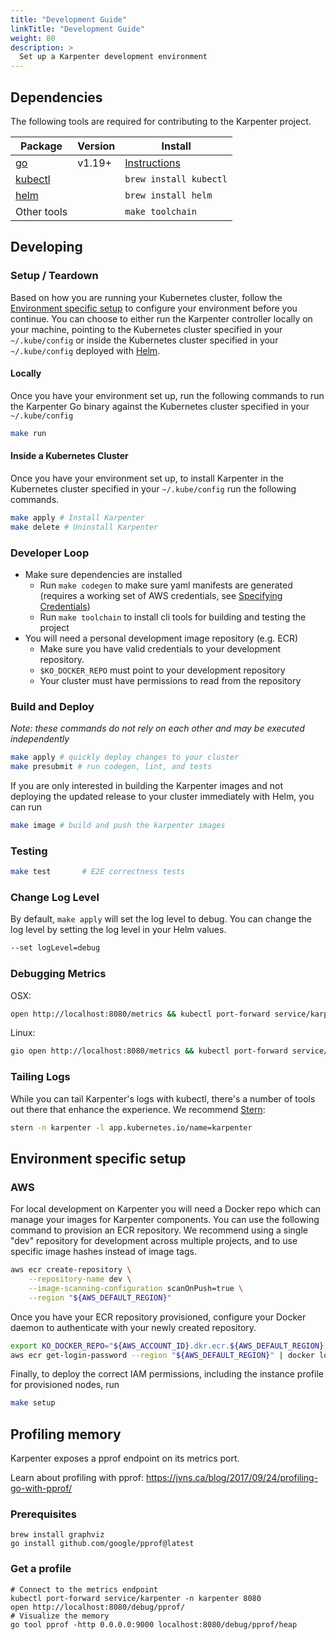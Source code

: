 ```yaml
---
title: "Development Guide"
linkTitle: "Development Guide"
weight: 80
description: >
  Set up a Karpenter development environment
---
```


## Dependencies

The following tools are required for contributing to the Karpenter project.

| Package                                                            | Version  | Install                                        |
| ------------------------------------------------------------------ | -------- | ---------------------------------------------- |
| [go](https://golang.org/dl/)                                       | v1.19+   | [Instructions](https://golang.org/doc/install) |
| [kubectl](https://kubernetes.io/docs/tasks/tools/install-kubectl/) |          | `brew install kubectl`                         |
| [helm](https://helm.sh/docs/intro/install/)                        |          | `brew install helm`                            |
| Other tools                                                        |          | `make toolchain`                               |

## Developing

### Setup / Teardown

Based on how you are running your Kubernetes cluster, follow the [Environment specific setup](#environment-specific-setup) to configure your environment before you continue. You can choose to either run the Karpenter controller locally on your machine, pointing to the Kubernetes cluster specified in your `~/.kube/config` or inside the Kubernetes cluster specified in your `~/.kube/config` deployed with [Helm](https://helm.sh/).

#### Locally

Once you have your environment set up, run the following commands to run the Karpenter Go binary against the Kubernetes cluster specified in your `~/.kube/config`

```bash
make run
```

#### Inside a Kubernetes Cluster

Once you have your environment set up, to install Karpenter in the Kubernetes cluster specified in your `~/.kube/config`  run the following commands.

```bash
make apply # Install Karpenter
make delete # Uninstall Karpenter
```

### Developer Loop

* Make sure dependencies are installed
    * Run `make codegen` to make sure yaml manifests are generated (requires a working set of AWS credentials, see [Specifying Credentials](https://docs.aws.amazon.com/sdk-for-go/v1/developer-guide/configuring-sdk.html#specifying-credentials))
    * Run `make toolchain` to install cli tools for building and testing the project
* You will need a personal development image repository (e.g. ECR)
    * Make sure you have valid credentials to your development repository.
    * `$KO_DOCKER_REPO` must point to your development repository
    * Your cluster must have permissions to read from the repository

### Build and Deploy

*Note: these commands do not rely on each other and may be executed independently*

```bash
make apply # quickly deploy changes to your cluster
make presubmit # run codegen, lint, and tests
```

If you are only interested in building the Karpenter images and not deploying the updated release to your cluster immediately with Helm, you can run

```bash
make image # build and push the karpenter images
```

### Testing

```bash
make test       # E2E correctness tests
```

### Change Log Level

By default, `make apply` will set the log level to debug. You can change the log level by setting the log level in your Helm values.

```bash
--set logLevel=debug
```

### Debugging Metrics

OSX:

```bash
open http://localhost:8080/metrics && kubectl port-forward service/karpenter -n kube-system 8080
```

Linux:

```bash
gio open http://localhost:8080/metrics && kubectl port-forward service/karpenter -n karpenter 8080
```

### Tailing Logs

While you can tail Karpenter's logs with kubectl, there's a number of tools out there that enhance the experience. We recommend [Stern](https://pkg.go.dev/github.com/planetscale/stern#section-readme):

```bash
stern -n karpenter -l app.kubernetes.io/name=karpenter
```

## Environment specific setup

### AWS

For local development on Karpenter you will need a Docker repo which can manage your images for Karpenter components.
You can use the following command to provision an ECR repository. We recommend using a single "dev" repository for 
development across multiple projects, and to use specific image hashes instead of image tags. 

```bash
aws ecr create-repository \
    --repository-name dev \
    --image-scanning-configuration scanOnPush=true \
    --region "${AWS_DEFAULT_REGION}"
```

Once you have your ECR repository provisioned, configure your Docker daemon to authenticate with your newly created repository.

```bash
export KO_DOCKER_REPO="${AWS_ACCOUNT_ID}.dkr.ecr.${AWS_DEFAULT_REGION}.amazonaws.com/dev"
aws ecr get-login-password --region "${AWS_DEFAULT_REGION}" | docker login --username AWS --password-stdin "${KO_DOCKER_REPO}"
```

Finally, to deploy the correct IAM permissions, including the instance profile for provisioned nodes, run

```bash
make setup
```

## Profiling memory
Karpenter exposes a pprof endpoint on its metrics port.

Learn about profiling with pprof: https://jvns.ca/blog/2017/09/24/profiling-go-with-pprof/

### Prerequisites
```
brew install graphviz
go install github.com/google/pprof@latest
```

### Get a profile
```
# Connect to the metrics endpoint
kubectl port-forward service/karpenter -n karpenter 8080
open http://localhost:8080/debug/pprof/
# Visualize the memory
go tool pprof -http 0.0.0.0:9000 localhost:8080/debug/pprof/heap
```
